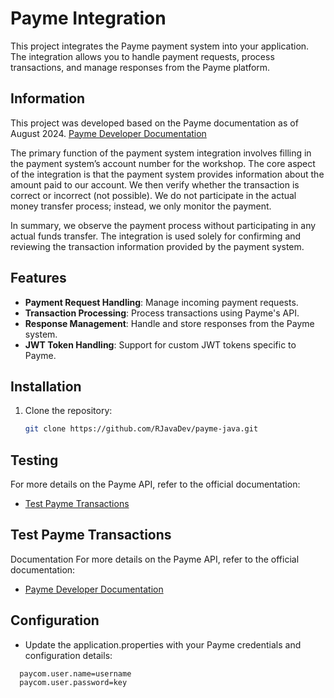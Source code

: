 # Payme Integration

This project integrates the Payme payment system into your application. The integration allows you to handle payment requests, process transactions, and manage responses from the Payme platform.
## Information

This project was developed based on the Payme documentation as of August 2024. [Payme Developer Documentation](https://developer.help/paycom.uz)

The primary function of the payment system integration involves filling in the payment system’s account number for the workshop. The core aspect of the integration is that the payment system provides information about the amount paid to our account. We then verify whether the transaction is correct or incorrect (not possible). We do not participate in the actual money transfer process; instead, we only monitor the payment.

In summary, we observe the payment process without participating in any actual funds transfer. The integration is used solely for confirming and reviewing the transaction information provided by the payment system.

## Features

- **Payment Request Handling**: Manage incoming payment requests.
- **Transaction Processing**: Process transactions using Payme's API.
- **Response Management**: Handle and store responses from the Payme system.
- **JWT Token Handling**: Support for custom JWT tokens specific to Payme.

## Installation

1. Clone the repository:

   ```bash
   git clone https://github.com/RJavaDev/payme-java.git

## Testing
For more details on the Payme API, refer to the official documentation:
- [Test Payme Transactions](https://test.paycom.uz/instruction)

## Test Payme Transactions
Documentation
For more details on the Payme API, refer to the official documentation:
- [Payme Developer Documentation](https://developer.help/paycom.uz)

## Configuration

- Update the application.properties with your Payme credentials and configuration details:
```properties
  paycom.user.name=username
  paycom.user.password=key
